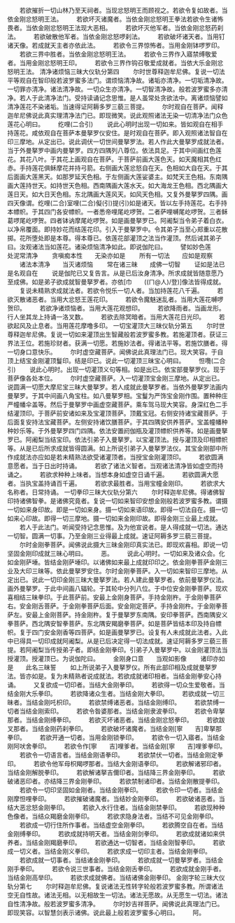 <!-- { "loadSidebar": true } -->
　　若欲摧折一切山林乃至天祠者。当现忿怒明王而顾视之。若欲令复如故者。当依金刚忿怒明王法。
　　若欲坏灭诸魔者。当依金刚忿怒明王拳法若欲令生诸怖畏者。当依金刚忿怒明王法现大恶相。
　　若欲坏灭他军者。当依金刚忿怒药刹法。
　　若欲破散他军者。当依金刚忿怒啰刹法。
　　若欲破坏诸天者。当用钉诸天像。若成就天主者亦依此法。
　　若欲令三界惊怖者。当用金刚钵啰罗印。
　　若欲三界中胜者。当依金刚忿怒明王法。
　　若欲令三界作入寤禁缚敬爱者。当用金刚忿怒明王印。
　　若欲令三界作钩召敬爱成就者。当依大乐金刚忿怒明王法。
清净诸烦恼三昧大仪轨分第四
　　尔时世尊释迦牟尼佛。复说一切法平等观自在智印般若波罗蜜多法门。谓烦恼清净故。诸垢亦清净。一切垢清净故。一切罪亦清净。诸法清净故。一切众生亦清净。一切智清净故。般若波罗蜜多亦清净。若人于此清净法门。受持读诵记念思惟。是人虽常处贪欲法中。离诸烦恼譬如清净莲花不染诸垢。当速得证阿耨多罗三藐三菩提。
　　尔时观自在菩萨。闻释迦牟尼佛说此真实理清净法门已。即现微笑。说此观照诸法无染一切清净法门众色莲花心明曰。
　　纥哩(二合引)
　　说此心明时出现一切如来。皆如观自在相手持莲花。咸依观自在菩萨本曼拏罗仪安住。是时观自在菩萨。即入观照诸法智自在印三摩地。从定出已。说此调伏一切世间曼拏罗法。若人作此大曼拏罗成就法者。当于外曼拏罗中画内曼拏罗。四方四隅列八尊位。依法具足。于其中间画红色莲花。其花八叶。于其花上画观自在菩萨。于菩萨前画大莲色天。如天魔相其色红赤。手持莲花俱稣摩花并持弓箭。右侧画大莲忿怒自在天。色相如大自在天。于其后面画大莲黑天。如那罗延天色相。于左侧画大莲娑婆主。如梵天王色相。东南隅画大莲持世天。如持世天色相。西南隅画大莲水天。如大海龙王色相。西北隅画大莲日天。如大日天色相。东北隅画大莲风天。如风天色相。又复外曼拏罗四隅。画四天像谓。纥哩(二合)室哩(二合)儗(引)提(引)如是诸天。皆以左手持莲花。右手持本幖帜。于其四门各安幖帜。一者悉帝哩尾屹啰贺。二者萨哩嚩尾屹啰贺。三者稣葛啰尾屹啰贺。四者钵讷摩尾屹啰贺。如是画曼拏罗已。阿阇梨当令弟子着白衣。以净帛覆面。即持妙花而结莲花印。引入于曼拏罗中。令其弟子当至心郑重以花散掷。花所堕处即是本尊。得本尊已。依莲花部灌顶之法当作灌顶。然后诫其弟子曰。汝观诸法当如莲花。诸染烦恼清净如此。即说伽陀曰。
　　譬如妙色莲　　处泥常清净
　　贪嗔痴本性　　无染亦如是
　　所有一切法　　应如是观察
　　诸法本清净　　当灭诸烦恼
　　常在诸三昧　　成佛一切智
　　证如是法已　　是名观自在
　　说是伽陀已又复告言。从是已后汝身清净。所求成就皆随意愿乃至成佛。如是弟子欲成就智曼拏罗者。亦依[巾　　((ㄇ@人)/登)]像法皆得成就。
　　复说未精熟求成就法者。若欲令悦乐一切人者。当加持莲花八千遍。
　　若欲灭散诸恶者。当用大忿怒王莲花印。
　　若欲令魔魅迷乱者。当用大莲花嚩啰贺印。
　　若欲净诸烦恼者。当用大莲花观想印。
　　若欲降雨者。当画龙形。行人坐其龙上持诵一洛叉数。
　　若欲去除冥暗者。当用大莲花日光印。
　　若欲起风及止息者。当用莲花摩噜多印。
一切宝灌顶大三昧仪轨分第五
　　尔时世尊释迦牟尼佛。复说一切如来灌顶出生智藏般若波罗蜜多教。若施灌顶者。获证三界法王位。若施珍财者。获满一切愿。若施妙法者。得诸法平等。若施饮膳者。得一切身口意快乐。
　　尔时虚空藏菩萨。闻佛说此真理法门已。现大笑容。于自顶上结宝金刚灌顶鬘印。结是印已。说此一切灌顶三昧宝心明曰。
　　怛囕(二合引)
　　说此心明时。出现一切灌顶义句等相。如是出已。依宝部曼拏罗仪。现于菩萨像各处本位。
　　尔时虚空藏菩萨。入一切灌顶宝金刚三摩地。从定出已。说圆满一切愿大摩尼宝三昧大曼拏罗。若人成就此曼拏罗者。当依外曼拏罗法画内曼拏罗。于其中间画八角宝柱。如八曼拏罗相。宝鬘为严饰宝金刚作围。置种种庄严幢幡伞盖等。然后于曼拏罗中画虚空藏菩萨。乘车驾马现大笑容。身深红色二手结灌顶印。于菩萨前安诸如来及宝灌顶菩萨。顶戴宝冠。右侧安持诸宝藏菩萨。于后面复安持法宝藏菩萨。左侧安持诸饮膳菩萨。于其四隅安供养菩萨。宝盖幢幡种种妙乐等。于外曼拏罗四门四隅。依法安置阏伽瓶及灌顶幖帜供养等。如是画曼拏罗已。阿阇梨当结宝印。依法引弟子入曼拏罗。以宝灌顶法。授与灌顶及印相幖帜等。从是已后所求成就皆得圆满。如上所说引弟子入曼拏罗法仪。其宝金刚部中所作成就法亦应如是若未精熟法欲受诸灌顶者。当授宝金刚灌顶印。
　　若欲圆满意愿者。当于日出时持诵。
　　若欲了诸法义智者。当观诸法清净皆如虚空而持诵之。
　　若欲求种种上味者。当想本身如虚空日诵千遍。
　　若欲圆满大愿者。当执宝盖持诵百千遍。
　　若欲求最胜者。当用宝幢金刚印。
　　若欲求大名称者。日常持诵。
一切拳印三昧大仪轨分第六
　　尔时释迦牟尼佛。得诸佛智印持诸佛智拳。是诸佛究竟者。复说一切如来智印安想金刚般若波罗蜜多教。谓摄一切如来身印故。即是一切如来身。摄一切如来语印故。即得一切法自在。摄一切如来心印故。即得一切三摩地。摄一切如来金刚印故。即得金刚三业最上成就。
　　若人于此法门。听闻受持记念思惟。及为他宣说者。是人得成就一切法。通达一切智。圆满一切事。乃至金刚三业得最上成就。速证阿耨多罗三藐三菩提。
　　尔时金刚拳菩萨。闻佛说此摄大三昧金刚印真实法已。即现欢喜相。即说一切坚固金刚印成就三昧心明曰。
　　恶。
　　说此心明时。一切如来及诸众会。化如金刚萨埵。皆结金刚萨埵印。以诸佛如来最上成就印印之。依金刚拳菩萨金刚三业及大印三昧等。依此曼拏罗安住。尔时金刚拳菩萨。入一切如来智印三摩地。从定出已。说此一切印金刚三昧大曼拏罗法。若人建此曼拏罗者。依前曼拏罗仪法。画外曼拏罗。于此中间画八辐轮。于其轮中分列八位。于中位安金刚拳菩萨。现欢喜相结三昧拳印。于此菩萨前。安最上金刚身菩萨。手持金刚杵。于金刚拳菩萨右。安金刚舌菩萨。于金刚拳菩萨后面。安金刚定菩萨。手持金刚杵。于金刚拳菩萨左。安最上金刚菩萨。持金刚杵。复于曼拏罗东南隅。安印拳菩萨。西南隅安义拳菩萨。西北隅安智拳菩萨。东北隅安羯磨拳菩萨。如是菩萨皆结本印及持自幖帜。复于四门安金刚香等四菩萨。如是画曼拏罗已。设复有人未成就此法者。入此中已得具一切印成就阿阇梨。从是已后决定得一切法成就。速证阿耨多罗三藐三菩提。若阿阇梨当传授弟子者。即结金刚拳印。引弟子入曼拏罗中。以金刚灌顶法当授灌顶。授灌顶已。为说伽陀曰。
　　金刚身口意　　当观如影像
　　诸印亦如是　　此名三昧誓
　　如上所说弟子入曼拏罗仪。所有此部印相及成就曼拏罗法。皆亦如是。复为未精熟者说成就法。若欲成就诸印相者。当结金刚拳安心持诵。
　　又复欲成一切印者。当结大金刚拳印。
　　若欲得一切众生爱敬者。当结金刚大乐拳印。
　　若欲降诸众生者。当结金刚大拳印。
　　若欲成就一切三昧者。当结金刚吒枳印。
　　若欲禁缚诸恶者。当结金刚缚印。
　　若欲禁缚一切者当结金刚索印。
　　若欲令昝婆那者。当结金刚隶波拳印。
　　若欲令卑拏那者。当结金刚缚拳印。
　　若欲灭坏诸恶者。当结金刚忿怒拳印。
　　若欲跋叉那者。当结金刚药刹拳印。
　　若欲破坏诸魔者。当结金刚[寧　　吉]卑拏那拳印。
　　若欲开通一切者。当用金刚锁拳印。
　　若欲令一切入寤者。当结金刚阿吠舍拳印。
　　若欲令作[寧　　吉]哩爹者。当结金刚[寧　　吉]哩爹拳印。
　　若欲令一切语言者。当结金刚语拳印。
　　若欲禁伏一切者。当结金刚定拳印。
　　若欲令他军母枳羯啰那者。当结大金刚语拳印。
　　若欲解诸邪印者。当结金刚解脱拳印。
　　若欲解诸拏吉儞印者。当结降三界金刚拳印。
　　若欲破诸恶印者。亦结降三界金刚拳印。
　　若欲禁制诸印者。当结金刚散提拳印。
　　若欲令一切印坚固如金刚者。当结金刚拳印。
　　若欲令印一切者。当结金刚摩怛哩拳印。
　　若欲摧破诸魔者。当结妙金刚拳印。
　　若欲破诸恶者。当结大恶忿怒金刚拳印。
　　若欲入水行住者。当结金刚禁拳印。
　　若欲现种种色像者。当结众羯磨金刚拳印。
　　若欲求隐身法者。当结不可见金刚拳印。
　　若欲成一切行住所作事者。当结虚空金刚拳印。
　　若欲腾空自在者。当结金刚缚拳印。
　　若欲成就持明天者。当结金刚剑拳印。
　　若欲成就诸如来供养者。当结金刚羯磨拳印。
　　若欲通达一切智者。当结金刚智拳印。
　　若欲成一切义者。当结金刚义拳印。
　　若欲求成一切印主者。当结金刚拳印。
　　若欲成就一切事者。当结诸金刚拳印。
　　若欲成就一切曼拏罗者。当结金刚手拳印。
　　若欲令说三世事者。当结金刚舌拳印。
　　若欲成就金刚手者。当结金刚高举印。
　　若欲求成就佛者。当结诸佛金刚拳印。
金刚字轮三昧大仪轨分第七
　　尔时释迦牟尼佛。复说诸法无性转字轮般若波罗蜜多教。所谓诸法空无自性故。诸法无相。以无相故生一切法。诸法无愿故。从无愿生一切法。诸法自性清净故。般若波罗蜜多清净。
　　尔时妙吉祥菩萨。闻佛说此真理法门已。即现笑容。以智慧剑表示诸佛。说此最上般若波罗蜜多心明曰。
　　阿。
